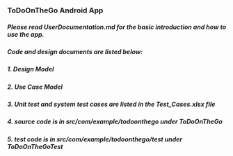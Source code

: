 ### ToDoOnTheGo Android App

##### Please read UserDocumentation.md for the basic introduction and how to use the app.

##### Code and design documents are listed below:
##### 1. Design Model
##### 2. Use Case Model
##### 3. Unit test and system test cases are listed in the Test_Cases.xlsx file
##### 4. source code is in src/com/example/todoonthego under ToDoOnTheGo
##### 5. test code is in src/com/example/todoonthego/test under ToDoOnTheGoTest


